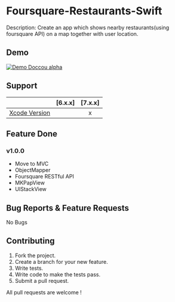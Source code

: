 # Foursquare-Restaurants-Swift
Description: Create an app which shows nearby restaurants(using
foursquare API) on a map together with user location.

## Demo

[![Demo Doccou alpha](https://github.com/mihailsalari/Foursquare-Restaurants-Swift/blob/master/screen2.png)](https://www.youtube.com/watch?v=R4KXuroc3g4)

## Support

|                       |  [6.x.x]  |  [7.x.x]  | 
| --------------------- |:---------:|:---------:|
| [Xcode Version ][1]   |           |     x     |


[1]: http://developer.apple.com/xcode/


## Feature Done 


### v1.0.0

* Move to MVC
* ObjectMapper
* Foursquare RESTful API
* MKPapView
* UIStackView

## Bug Reports & Feature Requests

No Bugs

## Contributing

1. Fork the project.
2. Create a branch for your new feature.
3. Write tests.
4. Write code to make the tests pass.
5. Submit a pull request.

All pull requests are welcome !
